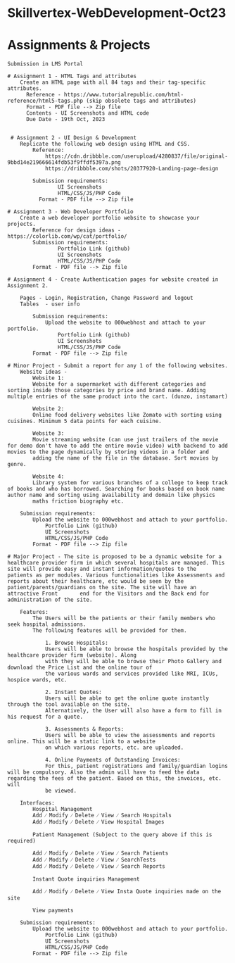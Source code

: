 # Skillvertex-WebDevelopment-Oct23
    
# Assignments & Projects
    Submission in LMS Portal
   
    # Assignment 1 - HTML Tags and attributes
        Create an HTML page with all 84 tags and their tag-specific attributes.
          Reference - https://www.tutorialrepublic.com/html-reference/html5-tags.php (skip obsolete tags and attributes)
          Format - PDF file --> Zip file
          Contents - UI Screenshots and HTML code
          Due Date - 19th Oct, 2023


     # Assignment 2 - UI Design & Development
        Replicate the following web design using HTML and CSS.
            Reference:
                https://cdn.dribbble.com/userupload/4280837/file/original-9bbd14e219666614fdb53f9ffdf5397a.png
                https://dribbble.com/shots/20377920-Landing-page-design
            
            Submission requirements:
                    UI Screenshots
                    HTML/CSS/JS/PHP Code
              Format - PDF file --> Zip file

    # Assignment 3 - Web Developer Portfolio
        Create a web developer portfolio website to showcase your projects.
            Reference for design ideas - https://colorlib.com/wp/cat/portfolio/
            Submission requirements:
                    Portfolio Link (github)
                    UI Screenshots
                    HTML/CSS/JS/PHP Code
            Format - PDF file --> Zip file

    # Assignment 4 - Create Authentication pages for website created in Assignment 2.
        
        Pages - Login, Registration, Change Password and logout
        Tables  - user info

            Submission requirements:
                Upload the website to 000webhost and attach to your portfolio.
                    Portfolio Link (github)
                    UI Screenshots
                    HTML/CSS/JS/PHP Code
            Format - PDF file --> Zip file

    # Minor Project - Submit a report for any 1 of the following websites.
        Website ideas - 
            Website 1:
            Website for a supermarket with different categories and sorting inside those categories by price and brand name. Adding multiple entries of the same product into the cart. (dunzo, instamart)
            
            Website 2:
            Online food delivery websites like Zomato with sorting using cuisines. Minimum 5 data points for each cuisine.
            
            Website 3:
            Movie streaming website (can use just trailers of the movie for demo don't have to add the entire movie video) with backend to add movies to the page dynamically by storing videos in a folder and
            adding the name of the file in the database. Sort movies by genre.
            
            Website 4:
            Library system for various branches of a college to keep track of books and who has borrowed. Searching for books based on book name author name and sorting using availability and domain like physics
            maths friction biography etc.

        Submission requirements:
            Upload the website to 000webhost and attach to your portfolio.
                Portfolio Link (github)
                UI Screenshots
                HTML/CSS/JS/PHP Code
            Format - PDF file --> Zip file

    # Major Project - The site is proposed to be a dynamic website for a healthcare provider firm in which several hospitals are managed. This site will provide easy and instant information/quotes to the              patients as per modules. Various functionalities like Assessments and reports about their healthcare, etc would be seen by the patient/parents/guardians on the site. The site will have an attractive Front       end for the Visitors and the Back end for administration of the site.
    
        Features:
            The Users will be the patients or their family members who seek hospital admissions. 
            The following features will be provided for them.
            
                1. Browse Hospitals:
                Users will be able to browse the hospitals provided by the healthcare provider firm (website). Along
                with they will be able to browse their Photo Gallery and download the Price List and the online tour of
                the various wards and services provided like MRI, ICUs, hospice wards, etc.
                
                2. Instant Quotes:
                Users will be able to get the online quote instantly through the tool available on the site.
                Alternatively, the User will also have a form to fill in his request for a quote.
                
                3. Assessments & Reports:
                Users will be able to view the assessments and reports online. This will be a static link to a website
                on which various reports, etc. are uploaded.
                
                4. Online Payments of Outstanding Invoices:
                For this, patient registrations and family/guardian logins will be compulsory. Also the admin will have to feed the data regarding the fees of the patient. Based on this, the invoices, etc. will
                be viewed.

        Interfaces:
            Hospital Management
            Add ⁄ Modify ⁄ Delete ⁄ View ⁄ Search Hospitals
            Add ⁄ Modify ⁄ Delete ⁄ View Hospital Images
            
            Patient Management (Subject to the query above if this is required)
            
            Add ⁄ Modify ⁄ Delete ⁄ View ⁄ Search Patients
            Add ⁄ Modify ⁄ Delete ⁄ View ⁄ SearchTests
            Add ⁄ Modify ⁄ Delete ⁄ View ⁄ Search Reports
            
            Instant Quote inquiries Management
            
            Add ⁄ Modify ⁄ Delete ⁄ View Insta Quote inquiries made on the site
            
            View payments

        Submission requirements:
            Upload the website to 000webhost and attach to your portfolio.
                Portfolio Link (github)
                UI Screenshots
                HTML/CSS/JS/PHP Code
            Format - PDF file --> Zip file
